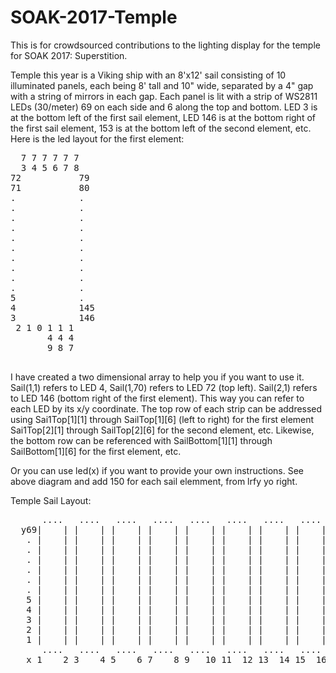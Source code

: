 # SOAK-2017-Temple
This is for crowdsourced contributions to the lighting display for the temple for SOAK 2017: Superstition.

Temple this year is a Viking ship with an 8'x12' sail consisting of 10 illuminated panels, each being 8' tall and 10" wide, separated by a 4" gap with a string of mirrors in each gap.  Each panel is lit with a strip of WS2811 LEDs (30/meter) 69 on each side and 6 along the top and bottom. LED 3 is at the bottom left of the first sail element, LED 146 is at the bottom right of the first sail element, 153 is at the bottom left of the second element, etc. 
Here is the led layout for the first element:
<pre>
  7 7 7 7 7 7
  3 4 5 6 7 8
72           79
71           80
.            .
.            .
.            .
.            .
.            .
.            .
.            .
.            .
.            .
.            .
5            .
4            145
3            146
 2 1 0 1 1 1
       4 4 4
       9 8 7
 </pre>
I have created a two dimensional array to help you if you want to use it. Sail(1,1) refers to LED 4, Sail(1,70) refers to LED 72 (top left).  Sail(2,1) refers to LED 146 (bottom right of the first element).  This way you can refer to each LED by its x/y coordinate.  The top row of each strip can be addressed using Sai1Top[1][1] through SailTop[1][6] (left to right) for the first element Sai1Top[2][1] through SailTop[2][6] for the second element, etc. Likewise, the bottom row can be referenced with SailBottom[1][1] through SailBottom[1][6] for the first element, etc.

Or you can use led(x) if you want to provide your own instructions. See above diagram and add 150 for each sail elemment, from lrfy yo right.

Temple Sail Layout:
<pre>
      ....   ....   ....   ....   ....   ....   ....   ....   ....   ....  
  y69|    | |    | |    | |    | |    | |    | |    | |    | |    | |    |  
   . |    | |    | |    | |    | |    | |    | |    | |    | |    | |    |  
   . |    | |    | |    | |    | |    | |    | |    | |    | |    | |    |  
   . |    | |    | |    | |    | |    | |    | |    | |    | |    | |    |  
   . |    | |    | |    | |    | |    | |    | |    | |    | |    | |    |  
   . |    | |    | |    | |    | |    | |    | |    | |    | |    | |    |  
   . |    | |    | |    | |    | |    | |    | |    | |    | |    | |    |  
   5 |    | |    | |    | |    | |    | |    | |    | |    | |    | |    |  
   4 |    | |    | |    | |    | |    | |    | |    | |    | |    | |    |  
   3 |    | |    | |    | |    | |    | |    | |    | |    | |    | |    |  
   2 |    | |    | |    | |    | |    | |    | |    | |    | |    | |    |  
   1 |    | |    | |    | |    | |    | |    | |    | |    | |    | |    |  
      ....   ....   ....   ....   ....   ....   ....   ....   ....   ....
   x 1    2 3    4 5    6 7    8 9   10 11  12 13  14 15  16 17  18 19   20'
</pre>
